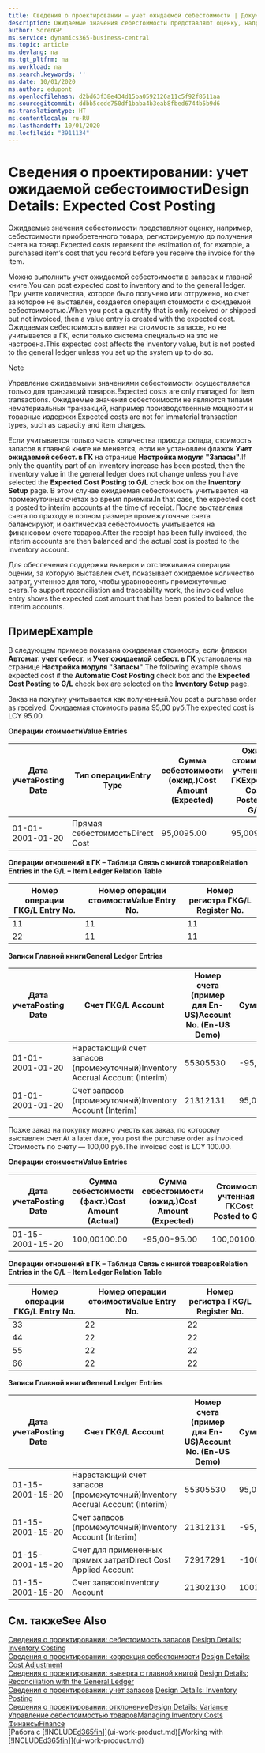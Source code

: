 ```yaml
---
title: Сведения о проектировании — учет ожидаемой себестоимости | Документация Майкрософт
description: Ожидаемые значения себестоимости представляют оценку, например, себестоимости приобретенного товара, регистрируемую до получения счета на товар.
author: SorenGP
ms.service: dynamics365-business-central
ms.topic: article
ms.devlang: na
ms.tgt_pltfrm: na
ms.workload: na
ms.search.keywords: ''
ms.date: 10/01/2020
ms.author: edupont
ms.openlocfilehash: d2bd63f38e434d15ba0592126a11c5f92f8611aa
ms.sourcegitcommit: ddbb5cede750df1baba4b3eab8fbed6744b5b9d6
ms.translationtype: HT
ms.contentlocale: ru-RU
ms.lasthandoff: 10/01/2020
ms.locfileid: "3911134"
---
```

# <a name="design-details-expected-cost-posting"></a><span data-ttu-id="ce94d-103">Сведения о проектировании: учет ожидаемой себестоимости</span><span class="sxs-lookup"><span data-stu-id="ce94d-103">Design Details: Expected Cost Posting</span></span>
<span data-ttu-id="ce94d-104">Ожидаемые значения себестоимости представляют оценку, например, себестоимости приобретенного товара, регистрируемую до получения счета на товар.</span><span class="sxs-lookup"><span data-stu-id="ce94d-104">Expected costs represent the estimation of, for example, a purchased item’s cost that you record before you receive the invoice for the item.</span></span>  

 <span data-ttu-id="ce94d-105">Можно выполнить учет ожидаемой себестоимости в запасах и главной книге.</span><span class="sxs-lookup"><span data-stu-id="ce94d-105">You can post expected cost to inventory and to the general ledger.</span></span> <span data-ttu-id="ce94d-106">При учете количества, которое было получено или отгружено, но счет за которое не выставлен, создается операция стоимости с ожидаемой себестоимостью.</span><span class="sxs-lookup"><span data-stu-id="ce94d-106">When you post a quantity that is only received or shipped but not invoiced, then a value entry is created with the expected cost.</span></span> <span data-ttu-id="ce94d-107">Ожидаемая себестоимость влияет на стоимость запасов, но не учитывается в ГК, если только система специально на это не настроена.</span><span class="sxs-lookup"><span data-stu-id="ce94d-107">This expected cost affects the inventory value, but is not posted to the general ledger unless you set up the system up to do so.</span></span>  

> [!NOTE]  
>  <span data-ttu-id="ce94d-108">Управление ожидаемыми значениями себестоимости осуществляется только для транзакций товаров.</span><span class="sxs-lookup"><span data-stu-id="ce94d-108">Expected costs are only managed for item transactions.</span></span> <span data-ttu-id="ce94d-109">Ожидаемые значения себестоимости не являются типами нематериальных транзакций, например производственные мощности и товарные издержки.</span><span class="sxs-lookup"><span data-stu-id="ce94d-109">Expected costs are not for immaterial transaction types, such as capacity and item charges.</span></span>  

 <span data-ttu-id="ce94d-110">Если учитывается только часть количества прихода склада, стоимость запасов в главной книге не меняется, если не установлен флажок **Учет ожидаемой себест. в ГК** на странице **Настройка модуля "Запасы"**.</span><span class="sxs-lookup"><span data-stu-id="ce94d-110">If only the quantity part of an inventory increase has been posted, then the inventory value in the general ledger does not change unless you have selected the **Expected Cost Posting to G/L** check box on the **Inventory Setup** page.</span></span> <span data-ttu-id="ce94d-111">В этом случае ожидаемая себестоимость учитывается на промежуточных счетах во время приемки.</span><span class="sxs-lookup"><span data-stu-id="ce94d-111">In that case, the expected cost is posted to interim accounts at the time of receipt.</span></span> <span data-ttu-id="ce94d-112">После выставления счета по приходу в полном размере промежуточные счета балансируют, и фактическая себестоимость учитывается на финансовом счете товаров.</span><span class="sxs-lookup"><span data-stu-id="ce94d-112">After the receipt has been fully invoiced, the interim accounts are then balanced and the actual cost is posted to the inventory account.</span></span>  

 <span data-ttu-id="ce94d-113">Для обеспечения поддержки выверки и отслеживания операция оценки, за которую выставлен счет, показывает ожидаемое количество затрат, учтенное для того, чтобы уравновесить промежуточные счета.</span><span class="sxs-lookup"><span data-stu-id="ce94d-113">To support reconciliation and traceability work, the invoiced value entry shows the expected cost amount that has been posted to balance the interim accounts.</span></span>  

## <a name="example"></a><span data-ttu-id="ce94d-114">Пример</span><span class="sxs-lookup"><span data-stu-id="ce94d-114">Example</span></span>  
 <span data-ttu-id="ce94d-115">В следующем примере показана ожидаемая стоимость, если флажки **Автомат. учет себест.** и **Учет ожидаемой себест. в ГК** установлены на странице **Настройка модуля "Запасы"**.</span><span class="sxs-lookup"><span data-stu-id="ce94d-115">The following example shows expected cost if the **Automatic Cost Posting** check box and the **Expected Cost Posting to G/L** check box are selected on the **Inventory Setup** page.</span></span>  

 <span data-ttu-id="ce94d-116">Заказ на покупку учитывается как полученный.</span><span class="sxs-lookup"><span data-stu-id="ce94d-116">You post a purchase order as received.</span></span> <span data-ttu-id="ce94d-117">Ожидаемая стоимость равна 95,00 руб.</span><span class="sxs-lookup"><span data-stu-id="ce94d-117">The expected cost is LCY 95.00.</span></span>  

 <span data-ttu-id="ce94d-118">**Операции стоимости**</span><span class="sxs-lookup"><span data-stu-id="ce94d-118">**Value Entries**</span></span>  

|<span data-ttu-id="ce94d-119">Дата учета</span><span class="sxs-lookup"><span data-stu-id="ce94d-119">Posting Date</span></span>|<span data-ttu-id="ce94d-120">Тип операции</span><span class="sxs-lookup"><span data-stu-id="ce94d-120">Entry Type</span></span>|<span data-ttu-id="ce94d-121">Сумма себестоимости (ожид.)</span><span class="sxs-lookup"><span data-stu-id="ce94d-121">Cost Amount (Expected)</span></span>|<span data-ttu-id="ce94d-122">Ожид. стоимость, учтенная в ГК</span><span class="sxs-lookup"><span data-stu-id="ce94d-122">Expected Cost Posted to G/L</span></span>|<span data-ttu-id="ce94d-123">Ожидаемая себестоимость</span><span class="sxs-lookup"><span data-stu-id="ce94d-123">Expected Cost</span></span>|<span data-ttu-id="ce94d-124">Номер товарной операции</span><span class="sxs-lookup"><span data-stu-id="ce94d-124">Item Ledger Entry No.</span></span>|<span data-ttu-id="ce94d-125">Номер операции</span><span class="sxs-lookup"><span data-stu-id="ce94d-125">Entry No.</span></span>|  
|------------------|----------------|------------------------------|----------------------------------|-------------------|---------------------------|---------------|  
|<span data-ttu-id="ce94d-126">01-01-20</span><span class="sxs-lookup"><span data-stu-id="ce94d-126">01-01-20</span></span>|<span data-ttu-id="ce94d-127">Прямая себестоимость</span><span class="sxs-lookup"><span data-stu-id="ce94d-127">Direct Cost</span></span>|<span data-ttu-id="ce94d-128">95,00</span><span class="sxs-lookup"><span data-stu-id="ce94d-128">95.00</span></span>|<span data-ttu-id="ce94d-129">95,00</span><span class="sxs-lookup"><span data-stu-id="ce94d-129">95.00</span></span>|<span data-ttu-id="ce94d-130">Да</span><span class="sxs-lookup"><span data-stu-id="ce94d-130">Yes</span></span>|<span data-ttu-id="ce94d-131">1</span><span class="sxs-lookup"><span data-stu-id="ce94d-131">1</span></span>|<span data-ttu-id="ce94d-132">1</span><span class="sxs-lookup"><span data-stu-id="ce94d-132">1</span></span>|  

 <span data-ttu-id="ce94d-133">**Операции отношений в ГК – Таблица Связь с книгой товаров**</span><span class="sxs-lookup"><span data-stu-id="ce94d-133">**Relation Entries in the G/L – Item Ledger Relation Table**</span></span>  

|<span data-ttu-id="ce94d-134">Номер операции ГК</span><span class="sxs-lookup"><span data-stu-id="ce94d-134">G/L Entry No.</span></span>|<span data-ttu-id="ce94d-135">Номер операции стоимости</span><span class="sxs-lookup"><span data-stu-id="ce94d-135">Value Entry No.</span></span>|<span data-ttu-id="ce94d-136">Номер регистра ГК</span><span class="sxs-lookup"><span data-stu-id="ce94d-136">G/L Register No.</span></span>|  
|--------------------|---------------------|-----------------------|  
|<span data-ttu-id="ce94d-137">1</span><span class="sxs-lookup"><span data-stu-id="ce94d-137">1</span></span>|<span data-ttu-id="ce94d-138">1</span><span class="sxs-lookup"><span data-stu-id="ce94d-138">1</span></span>|<span data-ttu-id="ce94d-139">1</span><span class="sxs-lookup"><span data-stu-id="ce94d-139">1</span></span>|  
|<span data-ttu-id="ce94d-140">2</span><span class="sxs-lookup"><span data-stu-id="ce94d-140">2</span></span>|<span data-ttu-id="ce94d-141">1</span><span class="sxs-lookup"><span data-stu-id="ce94d-141">1</span></span>|<span data-ttu-id="ce94d-142">1</span><span class="sxs-lookup"><span data-stu-id="ce94d-142">1</span></span>|  

 <span data-ttu-id="ce94d-143">**Записи Главной книги**</span><span class="sxs-lookup"><span data-stu-id="ce94d-143">**General Ledger Entries**</span></span>  

|<span data-ttu-id="ce94d-144">Дата учета</span><span class="sxs-lookup"><span data-stu-id="ce94d-144">Posting Date</span></span>|<span data-ttu-id="ce94d-145">Счет ГК</span><span class="sxs-lookup"><span data-stu-id="ce94d-145">G/L Account</span></span>|<span data-ttu-id="ce94d-146">Номер счета (пример для En-US)</span><span class="sxs-lookup"><span data-stu-id="ce94d-146">Account No. (En-US Demo)</span></span>|<span data-ttu-id="ce94d-147">Сумма</span><span class="sxs-lookup"><span data-stu-id="ce94d-147">Amount</span></span>|<span data-ttu-id="ce94d-148">Номер операции</span><span class="sxs-lookup"><span data-stu-id="ce94d-148">Entry No.</span></span>|  
|------------------|------------------|---------------------------------|------------|---------------|  
|<span data-ttu-id="ce94d-149">01-01-20</span><span class="sxs-lookup"><span data-stu-id="ce94d-149">01-01-20</span></span>|<span data-ttu-id="ce94d-150">Нарастающий счет запасов (промежуточный)</span><span class="sxs-lookup"><span data-stu-id="ce94d-150">Inventory Accrual Account (Interim)</span></span>|<span data-ttu-id="ce94d-151">5530</span><span class="sxs-lookup"><span data-stu-id="ce94d-151">5530</span></span>|<span data-ttu-id="ce94d-152">-95,00</span><span class="sxs-lookup"><span data-stu-id="ce94d-152">-95.00</span></span>|<span data-ttu-id="ce94d-153">2</span><span class="sxs-lookup"><span data-stu-id="ce94d-153">2</span></span>|  
|<span data-ttu-id="ce94d-154">01-01-20</span><span class="sxs-lookup"><span data-stu-id="ce94d-154">01-01-20</span></span>|<span data-ttu-id="ce94d-155">Счет запасов (промежуточный)</span><span class="sxs-lookup"><span data-stu-id="ce94d-155">Inventory Account (Interim)</span></span>|<span data-ttu-id="ce94d-156">2131</span><span class="sxs-lookup"><span data-stu-id="ce94d-156">2131</span></span>|<span data-ttu-id="ce94d-157">95,00</span><span class="sxs-lookup"><span data-stu-id="ce94d-157">95.00</span></span>|<span data-ttu-id="ce94d-158">1</span><span class="sxs-lookup"><span data-stu-id="ce94d-158">1</span></span>|  

 <span data-ttu-id="ce94d-159">Позже заказ на покупку можно учесть как заказ, по которому выставлен счет.</span><span class="sxs-lookup"><span data-stu-id="ce94d-159">At a later date, you post the purchase order as invoiced.</span></span> <span data-ttu-id="ce94d-160">Стоимость по счету — 100,00 руб.</span><span class="sxs-lookup"><span data-stu-id="ce94d-160">The invoiced cost is LCY 100.00.</span></span>  

 <span data-ttu-id="ce94d-161">**Операции стоимости**</span><span class="sxs-lookup"><span data-stu-id="ce94d-161">**Value Entries**</span></span>  

|<span data-ttu-id="ce94d-162">Дата учета</span><span class="sxs-lookup"><span data-stu-id="ce94d-162">Posting Date</span></span>|<span data-ttu-id="ce94d-163">Сумма себестоимости (факт.)</span><span class="sxs-lookup"><span data-stu-id="ce94d-163">Cost Amount (Actual)</span></span>|<span data-ttu-id="ce94d-164">Сумма себестоимости (ожид.)</span><span class="sxs-lookup"><span data-stu-id="ce94d-164">Cost Amount (Expected)</span></span>|<span data-ttu-id="ce94d-165">Стоимость, учтенная в ГК</span><span class="sxs-lookup"><span data-stu-id="ce94d-165">Cost Posted to G/L</span></span>|<span data-ttu-id="ce94d-166">Ожидаемая себестоимость</span><span class="sxs-lookup"><span data-stu-id="ce94d-166">Expected Cost</span></span>|<span data-ttu-id="ce94d-167">Номер товарной операции</span><span class="sxs-lookup"><span data-stu-id="ce94d-167">Item Ledger Entry No.</span></span>|<span data-ttu-id="ce94d-168">Номер операции</span><span class="sxs-lookup"><span data-stu-id="ce94d-168">Entry No.</span></span>|  
|------------------|----------------------------|------------------------------|-------------------------|-------------------|---------------------------|---------------|  
|<span data-ttu-id="ce94d-169">01-15-20</span><span class="sxs-lookup"><span data-stu-id="ce94d-169">01-15-20</span></span>|<span data-ttu-id="ce94d-170">100,00</span><span class="sxs-lookup"><span data-stu-id="ce94d-170">100.00</span></span>|<span data-ttu-id="ce94d-171">-95,00</span><span class="sxs-lookup"><span data-stu-id="ce94d-171">-95.00</span></span>|<span data-ttu-id="ce94d-172">100,00</span><span class="sxs-lookup"><span data-stu-id="ce94d-172">100.00</span></span>|<span data-ttu-id="ce94d-173">Нет</span><span class="sxs-lookup"><span data-stu-id="ce94d-173">No</span></span>|<span data-ttu-id="ce94d-174">1</span><span class="sxs-lookup"><span data-stu-id="ce94d-174">1</span></span>|<span data-ttu-id="ce94d-175">2</span><span class="sxs-lookup"><span data-stu-id="ce94d-175">2</span></span>|  

 <span data-ttu-id="ce94d-176">**Операции отношений в ГК – Таблица Связь с книгой товаров**</span><span class="sxs-lookup"><span data-stu-id="ce94d-176">**Relation Entries in the G/L – Item Ledger Relation Table**</span></span>  

|<span data-ttu-id="ce94d-177">Номер операции ГК</span><span class="sxs-lookup"><span data-stu-id="ce94d-177">G/L Entry No.</span></span>|<span data-ttu-id="ce94d-178">Номер операции стоимости</span><span class="sxs-lookup"><span data-stu-id="ce94d-178">Value Entry No.</span></span>|<span data-ttu-id="ce94d-179">Номер регистра ГК</span><span class="sxs-lookup"><span data-stu-id="ce94d-179">G/L Register No.</span></span>|  
|--------------------|---------------------|-----------------------|  
|<span data-ttu-id="ce94d-180">3</span><span class="sxs-lookup"><span data-stu-id="ce94d-180">3</span></span>|<span data-ttu-id="ce94d-181">2</span><span class="sxs-lookup"><span data-stu-id="ce94d-181">2</span></span>|<span data-ttu-id="ce94d-182">2</span><span class="sxs-lookup"><span data-stu-id="ce94d-182">2</span></span>|  
|<span data-ttu-id="ce94d-183">4</span><span class="sxs-lookup"><span data-stu-id="ce94d-183">4</span></span>|<span data-ttu-id="ce94d-184">2</span><span class="sxs-lookup"><span data-stu-id="ce94d-184">2</span></span>|<span data-ttu-id="ce94d-185">2</span><span class="sxs-lookup"><span data-stu-id="ce94d-185">2</span></span>|  
|<span data-ttu-id="ce94d-186">5</span><span class="sxs-lookup"><span data-stu-id="ce94d-186">5</span></span>|<span data-ttu-id="ce94d-187">2</span><span class="sxs-lookup"><span data-stu-id="ce94d-187">2</span></span>|<span data-ttu-id="ce94d-188">2</span><span class="sxs-lookup"><span data-stu-id="ce94d-188">2</span></span>|  
|<span data-ttu-id="ce94d-189">6</span><span class="sxs-lookup"><span data-stu-id="ce94d-189">6</span></span>|<span data-ttu-id="ce94d-190">2</span><span class="sxs-lookup"><span data-stu-id="ce94d-190">2</span></span>|<span data-ttu-id="ce94d-191">2</span><span class="sxs-lookup"><span data-stu-id="ce94d-191">2</span></span>|  

 <span data-ttu-id="ce94d-192">**Записи Главной книги**</span><span class="sxs-lookup"><span data-stu-id="ce94d-192">**General Ledger Entries**</span></span>  

|<span data-ttu-id="ce94d-193">Дата учета</span><span class="sxs-lookup"><span data-stu-id="ce94d-193">Posting Date</span></span>|<span data-ttu-id="ce94d-194">Счет ГК</span><span class="sxs-lookup"><span data-stu-id="ce94d-194">G/L Account</span></span>|<span data-ttu-id="ce94d-195">Номер счета (пример для En-US)</span><span class="sxs-lookup"><span data-stu-id="ce94d-195">Account No. (En-US Demo)</span></span>|<span data-ttu-id="ce94d-196">Сумма</span><span class="sxs-lookup"><span data-stu-id="ce94d-196">Amount</span></span>|<span data-ttu-id="ce94d-197">Номер операции</span><span class="sxs-lookup"><span data-stu-id="ce94d-197">Entry No.</span></span>|  
|------------------|------------------|---------------------------------|------------|---------------|  
|<span data-ttu-id="ce94d-198">01-15-20</span><span class="sxs-lookup"><span data-stu-id="ce94d-198">01-15-20</span></span>|<span data-ttu-id="ce94d-199">Нарастающий счет запасов (промежуточный)</span><span class="sxs-lookup"><span data-stu-id="ce94d-199">Inventory Accrual Account (Interim)</span></span>|<span data-ttu-id="ce94d-200">5530</span><span class="sxs-lookup"><span data-stu-id="ce94d-200">5530</span></span>|<span data-ttu-id="ce94d-201">95,00</span><span class="sxs-lookup"><span data-stu-id="ce94d-201">95.00</span></span>|<span data-ttu-id="ce94d-202">4</span><span class="sxs-lookup"><span data-stu-id="ce94d-202">4</span></span>|  
|<span data-ttu-id="ce94d-203">01-15-20</span><span class="sxs-lookup"><span data-stu-id="ce94d-203">01-15-20</span></span>|<span data-ttu-id="ce94d-204">Счет запасов (промежуточный)</span><span class="sxs-lookup"><span data-stu-id="ce94d-204">Inventory Account (Interim)</span></span>|<span data-ttu-id="ce94d-205">2131</span><span class="sxs-lookup"><span data-stu-id="ce94d-205">2131</span></span>|<span data-ttu-id="ce94d-206">-95,00</span><span class="sxs-lookup"><span data-stu-id="ce94d-206">-95.00</span></span>|<span data-ttu-id="ce94d-207">3</span><span class="sxs-lookup"><span data-stu-id="ce94d-207">3</span></span>|  
|<span data-ttu-id="ce94d-208">01-15-20</span><span class="sxs-lookup"><span data-stu-id="ce94d-208">01-15-20</span></span>|<span data-ttu-id="ce94d-209">Счет для примененных прямых затрат</span><span class="sxs-lookup"><span data-stu-id="ce94d-209">Direct Cost Applied Account</span></span>|<span data-ttu-id="ce94d-210">7291</span><span class="sxs-lookup"><span data-stu-id="ce94d-210">7291</span></span>|<span data-ttu-id="ce94d-211">-100</span><span class="sxs-lookup"><span data-stu-id="ce94d-211">-100</span></span>|<span data-ttu-id="ce94d-212">6</span><span class="sxs-lookup"><span data-stu-id="ce94d-212">6</span></span>|  
|<span data-ttu-id="ce94d-213">01-15-20</span><span class="sxs-lookup"><span data-stu-id="ce94d-213">01-15-20</span></span>|<span data-ttu-id="ce94d-214">Счет запасов</span><span class="sxs-lookup"><span data-stu-id="ce94d-214">Inventory Account</span></span>|<span data-ttu-id="ce94d-215">2130</span><span class="sxs-lookup"><span data-stu-id="ce94d-215">2130</span></span>|<span data-ttu-id="ce94d-216">100</span><span class="sxs-lookup"><span data-stu-id="ce94d-216">100</span></span>|<span data-ttu-id="ce94d-217">5</span><span class="sxs-lookup"><span data-stu-id="ce94d-217">5</span></span>|  

## <a name="see-also"></a><span data-ttu-id="ce94d-218">См. также</span><span class="sxs-lookup"><span data-stu-id="ce94d-218">See Also</span></span>
 <span data-ttu-id="ce94d-219">[Сведения о проектировании: себестоимость запасов](design-details-inventory-costing.md) </span><span class="sxs-lookup"><span data-stu-id="ce94d-219">[Design Details: Inventory Costing](design-details-inventory-costing.md) </span></span>  
 <span data-ttu-id="ce94d-220">[Сведения о проектировании: коррекция себестоимости](design-details-cost-adjustment.md) </span><span class="sxs-lookup"><span data-stu-id="ce94d-220">[Design Details: Cost Adjustment](design-details-cost-adjustment.md) </span></span>  
 <span data-ttu-id="ce94d-221">[Сведения о проектировании: выверка с главной книгой](design-details-reconciliation-with-the-general-ledger.md) </span><span class="sxs-lookup"><span data-stu-id="ce94d-221">[Design Details: Reconciliation with the General Ledger](design-details-reconciliation-with-the-general-ledger.md) </span></span>  
 <span data-ttu-id="ce94d-222">[Сведения о проектировании: учет запасов](design-details-inventory-posting.md) </span><span class="sxs-lookup"><span data-stu-id="ce94d-222">[Design Details: Inventory Posting](design-details-inventory-posting.md) </span></span>  
 [<span data-ttu-id="ce94d-223">Сведения о проектировании: отклонение</span><span class="sxs-lookup"><span data-stu-id="ce94d-223">Design Details: Variance</span></span>](design-details-variance.md)  
 [<span data-ttu-id="ce94d-224">Управление себестоимостью товаров</span><span class="sxs-lookup"><span data-stu-id="ce94d-224">Managing Inventory Costs</span></span>](finance-manage-inventory-costs.md)  
 [<span data-ttu-id="ce94d-225">Финансы</span><span class="sxs-lookup"><span data-stu-id="ce94d-225">Finance</span></span>](finance.md)  
 <span data-ttu-id="ce94d-226">[Работа с [!INCLUDE[d365fin](includes/d365fin_md.md)]](ui-work-product.md)</span><span class="sxs-lookup"><span data-stu-id="ce94d-226">[Working with [!INCLUDE[d365fin](includes/d365fin_md.md)]](ui-work-product.md)</span></span>
